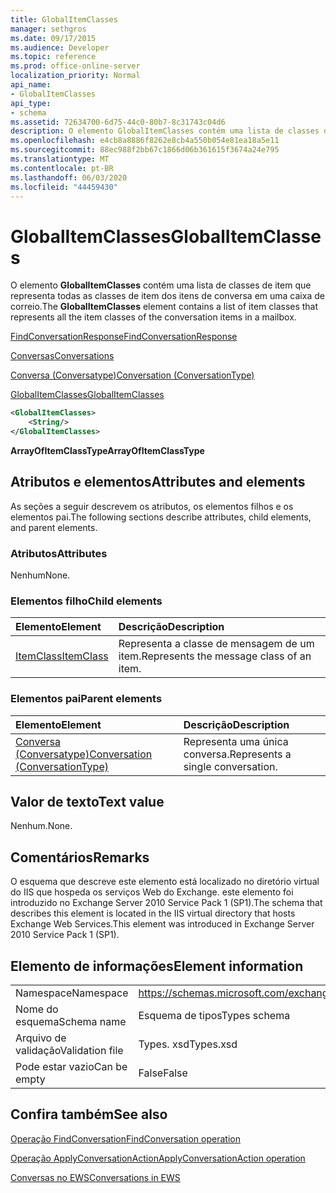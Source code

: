 ```yaml
---
title: GlobalItemClasses
manager: sethgros
ms.date: 09/17/2015
ms.audience: Developer
ms.topic: reference
ms.prod: office-online-server
localization_priority: Normal
api_name:
- GlobalItemClasses
api_type:
- schema
ms.assetid: 72634700-6d75-44c0-80b7-8c31743c04d6
description: O elemento GlobalItemClasses contém uma lista de classes de item que representa todas as classes de item dos itens de conversa em uma caixa de correio.
ms.openlocfilehash: e4cb8a8886f8262e8cb4a550b054e81ea18a5e11
ms.sourcegitcommit: 88ec988f2bb67c1866d06b361615f3674a24e795
ms.translationtype: MT
ms.contentlocale: pt-BR
ms.lasthandoff: 06/03/2020
ms.locfileid: "44459430"
---
```

# <a name="globalitemclasses"></a><span data-ttu-id="c7dff-103">GlobalItemClasses</span><span class="sxs-lookup"><span data-stu-id="c7dff-103">GlobalItemClasses</span></span>

<span data-ttu-id="c7dff-104">O elemento **GlobalItemClasses** contém uma lista de classes de item que representa todas as classes de item dos itens de conversa em uma caixa de correio.</span><span class="sxs-lookup"><span data-stu-id="c7dff-104">The **GlobalItemClasses** element contains a list of item classes that represents all the item classes of the conversation items in a mailbox.</span></span> 
  
[<span data-ttu-id="c7dff-105">FindConversationResponse</span><span class="sxs-lookup"><span data-stu-id="c7dff-105">FindConversationResponse</span></span>](findconversationresponse.md)
  
[<span data-ttu-id="c7dff-106">Conversas</span><span class="sxs-lookup"><span data-stu-id="c7dff-106">Conversations</span></span>](conversations-ex15websvcsotherref.md)
  
[<span data-ttu-id="c7dff-107">Conversa (Conversatype)</span><span class="sxs-lookup"><span data-stu-id="c7dff-107">Conversation (ConversationType)</span></span>](conversation-conversationtype.md)
  
[<span data-ttu-id="c7dff-108">GlobalItemClasses</span><span class="sxs-lookup"><span data-stu-id="c7dff-108">GlobalItemClasses</span></span>](globalitemclasses.md)
  
```XML
<GlobalItemClasses>
    <String/>
</GlobalItemClasses>
```

 <span data-ttu-id="c7dff-109">**ArrayOfItemClassType**</span><span class="sxs-lookup"><span data-stu-id="c7dff-109">**ArrayOfItemClassType**</span></span>
## <a name="attributes-and-elements"></a><span data-ttu-id="c7dff-110">Atributos e elementos</span><span class="sxs-lookup"><span data-stu-id="c7dff-110">Attributes and elements</span></span>

<span data-ttu-id="c7dff-111">As seções a seguir descrevem os atributos, os elementos filhos e os elementos pai.</span><span class="sxs-lookup"><span data-stu-id="c7dff-111">The following sections describe attributes, child elements, and parent elements.</span></span>
  
### <a name="attributes"></a><span data-ttu-id="c7dff-112">Atributos</span><span class="sxs-lookup"><span data-stu-id="c7dff-112">Attributes</span></span>

<span data-ttu-id="c7dff-113">Nenhum</span><span class="sxs-lookup"><span data-stu-id="c7dff-113">None.</span></span>
  
### <a name="child-elements"></a><span data-ttu-id="c7dff-114">Elementos filho</span><span class="sxs-lookup"><span data-stu-id="c7dff-114">Child elements</span></span>

|<span data-ttu-id="c7dff-115">**Elemento**</span><span class="sxs-lookup"><span data-stu-id="c7dff-115">**Element**</span></span>|<span data-ttu-id="c7dff-116">**Descrição**</span><span class="sxs-lookup"><span data-stu-id="c7dff-116">**Description**</span></span>|
|:-----|:-----|
|[<span data-ttu-id="c7dff-117">ItemClass</span><span class="sxs-lookup"><span data-stu-id="c7dff-117">ItemClass</span></span>](itemclass.md) <br/> |<span data-ttu-id="c7dff-118">Representa a classe de mensagem de um item.</span><span class="sxs-lookup"><span data-stu-id="c7dff-118">Represents the message class of an item.</span></span>  <br/> |
   
### <a name="parent-elements"></a><span data-ttu-id="c7dff-119">Elementos pai</span><span class="sxs-lookup"><span data-stu-id="c7dff-119">Parent elements</span></span>

|<span data-ttu-id="c7dff-120">**Elemento**</span><span class="sxs-lookup"><span data-stu-id="c7dff-120">**Element**</span></span>|<span data-ttu-id="c7dff-121">**Descrição**</span><span class="sxs-lookup"><span data-stu-id="c7dff-121">**Description**</span></span>|
|:-----|:-----|
|[<span data-ttu-id="c7dff-122">Conversa (Conversatype)</span><span class="sxs-lookup"><span data-stu-id="c7dff-122">Conversation (ConversationType)</span></span>](conversation-conversationtype.md) <br/> |<span data-ttu-id="c7dff-123">Representa uma única conversa.</span><span class="sxs-lookup"><span data-stu-id="c7dff-123">Represents a single conversation.</span></span>  <br/> |
   
## <a name="text-value"></a><span data-ttu-id="c7dff-124">Valor de texto</span><span class="sxs-lookup"><span data-stu-id="c7dff-124">Text value</span></span>

<span data-ttu-id="c7dff-125">Nenhum.</span><span class="sxs-lookup"><span data-stu-id="c7dff-125">None.</span></span>
  
## <a name="remarks"></a><span data-ttu-id="c7dff-126">Comentários</span><span class="sxs-lookup"><span data-stu-id="c7dff-126">Remarks</span></span>

<span data-ttu-id="c7dff-127">O esquema que descreve este elemento está localizado no diretório virtual do IIS que hospeda os serviços Web do Exchange. este elemento foi introduzido no Exchange Server 2010 Service Pack 1 (SP1).</span><span class="sxs-lookup"><span data-stu-id="c7dff-127">The schema that describes this element is located in the IIS virtual directory that hosts Exchange Web Services.This element was introduced in Exchange Server 2010 Service Pack 1 (SP1).</span></span>
  
## <a name="element-information"></a><span data-ttu-id="c7dff-128">Elemento de informações</span><span class="sxs-lookup"><span data-stu-id="c7dff-128">Element information</span></span>

|||
|:-----|:-----|
|<span data-ttu-id="c7dff-129">Namespace</span><span class="sxs-lookup"><span data-stu-id="c7dff-129">Namespace</span></span>  <br/> |https://schemas.microsoft.com/exchange/services/2006/types  <br/> |
|<span data-ttu-id="c7dff-130">Nome do esquema</span><span class="sxs-lookup"><span data-stu-id="c7dff-130">Schema name</span></span>  <br/> |<span data-ttu-id="c7dff-131">Esquema de tipos</span><span class="sxs-lookup"><span data-stu-id="c7dff-131">Types schema</span></span>  <br/> |
|<span data-ttu-id="c7dff-132">Arquivo de validação</span><span class="sxs-lookup"><span data-stu-id="c7dff-132">Validation file</span></span>  <br/> |<span data-ttu-id="c7dff-133">Types. xsd</span><span class="sxs-lookup"><span data-stu-id="c7dff-133">Types.xsd</span></span>  <br/> |
|<span data-ttu-id="c7dff-134">Pode estar vazio</span><span class="sxs-lookup"><span data-stu-id="c7dff-134">Can be empty</span></span>  <br/> |<span data-ttu-id="c7dff-135">False</span><span class="sxs-lookup"><span data-stu-id="c7dff-135">False</span></span>  <br/> |
   
## <a name="see-also"></a><span data-ttu-id="c7dff-136">Confira também</span><span class="sxs-lookup"><span data-stu-id="c7dff-136">See also</span></span>



[<span data-ttu-id="c7dff-137">Operação FindConversation</span><span class="sxs-lookup"><span data-stu-id="c7dff-137">FindConversation operation</span></span>](findconversation-operation.md)
  
[<span data-ttu-id="c7dff-138">Operação ApplyConversationAction</span><span class="sxs-lookup"><span data-stu-id="c7dff-138">ApplyConversationAction operation</span></span>](applyconversationaction-operation.md)


[<span data-ttu-id="c7dff-139">Conversas no EWS</span><span class="sxs-lookup"><span data-stu-id="c7dff-139">Conversations in EWS</span></span>](https://msdn.microsoft.com/library/91e64629-db6c-4c94-9dcb-d386232e8467%28Office.15%29.aspx)

